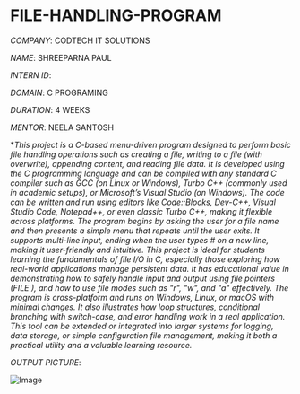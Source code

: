 
# FILE-HANDLING-PROGRAM

*COMPANY*: CODTECH IT SOLUTIONS

*NAME*: SHREEPARNA PAUL

*INTERN ID*: 

*DOMAIN*: C PROGRAMING

*DURATION*: 4 WEEKS

*MENTOR*: NEELA SANTOSH

**This project is a C-based menu-driven program designed to perform basic file handling operations such as creating a file, writing to a file (with overwrite), appending content, and reading file data. It is developed using the C programming language and can be compiled with any standard C compiler such as GCC (on Linux or Windows), Turbo C++ (commonly used in academic setups), or Microsoft’s Visual Studio (on Windows). The code can be written and run using editors like Code::Blocks, Dev-C++, Visual Studio Code, Notepad++, or even classic Turbo C++, making it flexible across platforms. The program begins by asking the user for a file name and then presents a simple menu that repeats until the user exits. It supports multi-line input, ending when the user types # on a new line, making it user-friendly and intuitive. This project is ideal for students learning the fundamentals of file I/O in C, especially those exploring how real-world applications manage persistent data. It has educational value in demonstrating how to safely handle input and output using file pointers (FILE *), and how to use file modes such as "r", "w", and "a" effectively. The program is cross-platform and runs on Windows, Linux, or macOS with minimal changes. It also illustrates how loop structures, conditional branching with switch-case, and error handling work in a real application. This tool can be extended or integrated into larger systems for logging, data storage, or simple configuration file management, making it both a practical utility and a valuable learning resource.**

*OUTPUT PICTURE*:

![Image](https://github.com/user-attachments/assets/bd41e26c-c2ca-48dc-a479-91e7bc919e10)
